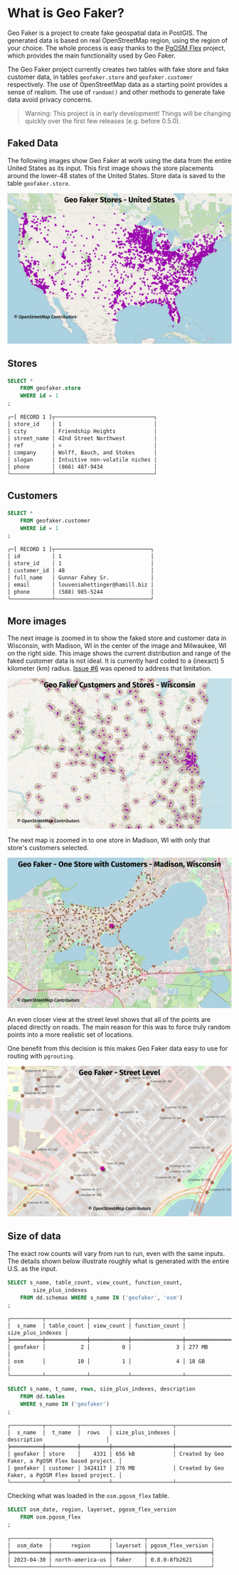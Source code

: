# What is Geo Faker?

Geo Faker is a project to create fake geospatial data in PostGIS.
The generated data is based on real OpenStreetMap region, using
the region of your choice.  The whole process is easy
thanks to the [PgOSM Flex](https://pgosm-flex.com/)
project, which provides the main functionality used by Geo Faker.


The Geo Faker project currently creates two tables with fake store
and fake customer data, in tables `geofaker.store` and `geofaker.customer`
respectively.  The use of OpenStreetMap data
as a starting point provides a sense of realism. The use of `random()`
and other methods to generate fake data avoid privacy concerns.


> Warning: This project is in early development!  Things will be changing quickly over the first few releases (e.g. before 0.5.0).



## Faked Data

The following images show Geo Faker at work using the data from
the entire United States as its input.  This first image shows
the store placements around the lower-48 states of the United States.
Store data is saved to the table `geofaker.store`.


![Map of United States (lower 48) with the title "Geo Faker Stores - United States".  Purple dots representing fake stores are indicated across the entire country.  Copyright OpenStreetMap Contributors](geo-faker-0-1-1-stores-us.jpg)

## Stores


```sql
SELECT *
    FROM geofaker.store
    WHERE id = 1
;
```

```
┌─[ RECORD 1 ]┬───────────────────────────────┐
│ store_id    │ 1                             │
│ city        │ Friendship Heights            │
│ street_name │ 42nd Street Northwest         │
│ ref         │ ¤                             │
│ company     │ Wolff, Bauch, and Stokes      │
│ slogan      │ Intuitive non-volatile niches │
│ phone       │ (866) 487-9434                │
└─────────────┴───────────────────────────────┘
```

## Customers

```sql
SELECT *
    FROM geofaker.customer
    WHERE id = 1
;
```

```
┌─[ RECORD 1 ]┬──────────────────────────────┐
│ id          │ 1                            │
│ store_id    │ 1                            │
│ customer_id │ 48                           │
│ full_name   │ Gunnar Fahey Sr.             │
│ email       │ louveniahettinger@hamill.biz │
│ phone       │ (588) 985-5244               │
└─────────────┴──────────────────────────────┘
```



## More images


The next image is zoomed in to show the faked store and customer
data in Wisconsin, with Madison, WI in the center of the image and
Milwaukee, WI on the right side. This image shows the current distribution
and range of the faked customer data is not ideal.  It is currently
hard coded to a (inexact) 5 kilometer (km) radius.
[Issue #6](https://github.com/rustprooflabs/geofaker/issues/6)
was opened to address that limitation.


![Map of Wisconsin in the U.S. with the title "Geo Faker Customers and Stores - Wisconsin".  Purple dots represent fake stores, light brown/gray dots represent fake customers.  Fake customers are placed within roughly 5 kilometers of their associated store. Copyright OpenStreetMap Contributors](geo-faker-0-1-1-stores-customers-wi.jpg)

The next map is zoomed in to one store in Madison, WI with only that
store's customers selected.


![Map of Wisconsin in the U.S. with the title "Geo Faker - One Store with Customers - Madison, Wisconsin".  One purple dots representing a single fake store surrounded by brown dots representing fake customers.  Fake customers are placed within roughly 5 kilometers of their associated store. Copyright OpenStreetMap Contributors](geo-faker-0-1-1-storescustomers-madsion-wi.jpg)


An even closer view at the street level shows that all of the points
are placed directly on roads.  The main reason for this was to force
truly random points into a more realistic set of locations.

One benefit from this decision is this makes Geo Faker data
easy to use for routing with `pgrouting`.


![alt coming soon](geo-faker-0-1-1-storescustomers-street-level.jpg)

## Size of data



The exact row counts will vary from run to run, even with the same inputs.
The details shown below illustrate roughly what is generated with the
entire U.S. as the input.

```sql
SELECT s_name, table_count, view_count, function_count,
        size_plus_indexes
    FROM dd.schemas WHERE s_name IN ('geofaker', 'osm')
;
```

```
┌──────────┬─────────────┬────────────┬────────────────┬───────────────────┐
│  s_name  │ table_count │ view_count │ function_count │ size_plus_indexes │
╞══════════╪═════════════╪════════════╪════════════════╪═══════════════════╡
│ geofaker │           2 │          0 │              3 │ 277 MB            │
│ osm      │          10 │          1 │              4 │ 18 GB             │
└──────────┴─────────────┴────────────┴────────────────┴───────────────────┘
```


```sql
SELECT s_name, t_name, rows, size_plus_indexes, description
    FROM dd.tables
    WHERE s_name IN ('geofaker')
;
```

```
┌──────────┬──────────┬─────────┬───────────────────┬───────────────────────────────────────────────────┐
│  s_name  │  t_name  │  rows   │ size_plus_indexes │                    description                    │
╞══════════╪══════════╪═════════╪═══════════════════╪═══════════════════════════════════════════════════╡
│ geofaker │ store    │    4331 │ 656 kB            │ Created by Geo Faker, a PgOSM Flex based project. │
│ geofaker │ customer │ 3424117 │ 276 MB            │ Created by Geo Faker, a PgOSM Flex based project. │
└──────────┴──────────┴─────────┴───────────────────┴───────────────────────────────────────────────────┘
```


Checking what was loaded in the `osm.pgosm_flex` table.

```sql
SELECT osm_date, region, layerset, pgosm_flex_version
    FROM osm.pgosm_flex
;
```

```
┌────────────┬──────────────────┬──────────┬────────────────────┐
│  osm_date  │      region      │ layerset │ pgosm_flex_version │
╞════════════╪══════════════════╪══════════╪════════════════════╡
│ 2023-04-30 │ north-america-us │ faker    │ 0.8.0-8fb2621      │
└────────────┴──────────────────┴──────────┴────────────────────┘
```
